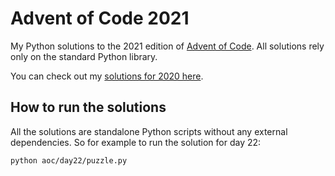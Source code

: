 # Advent of Code 2021

My Python solutions to the 2021 edition of [Advent of Code](https://adventofcode.com). All solutions rely only on the standard Python library.

You can check out my [solutions for 2020 here](https://github.com/coocos/advent-of-code-2020).

## How to run the solutions

All the solutions are standalone Python scripts without any external dependencies. So for example to run the solution for day 22:

```
python aoc/day22/puzzle.py
```
